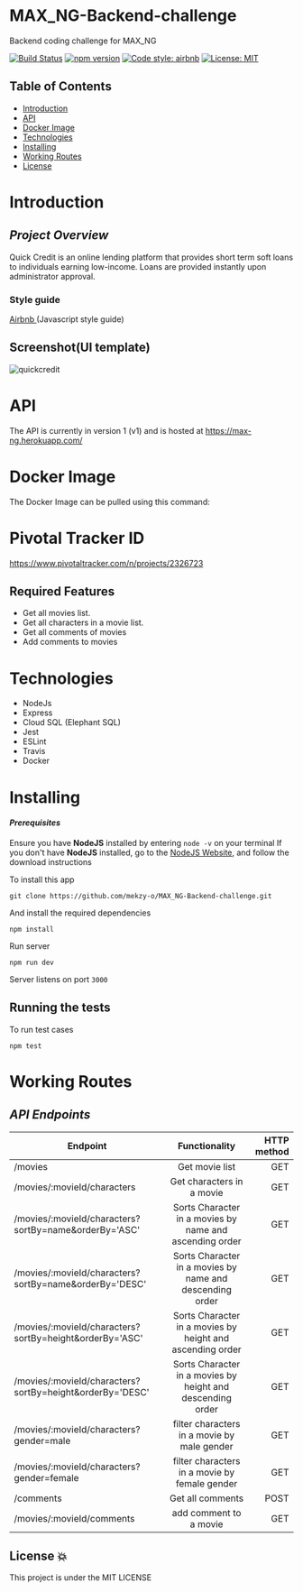 # MAX_NG-Backend-challenge

Backend coding challenge for MAX_NG

[![Build Status](https://www.travis-ci.com/mekzy-o/MAX_NG-Backend-challenge.svg?token=eLwsKntexVZ2cSbss8k8&branch=develop)](https://www.travis-ci.com/mekzy-o/MAX_NG-Backend-challenge)
[![npm version](https://badge.fury.io/js/express.svg)](https://badge.fury.io/js/express)
[![Code style: airbnb](https://img.shields.io/badge/code%20style-airbnb-blue.svg?style=flat-square)](https://github.com/airbnb/javascript)
[![License: MIT](https://img.shields.io/badge/License-MIT-green.svg)](https://opensource.org/licenses/MIT)

## Table of Contents

- [Introduction](#introduction)
- [API](#api)
- [Docker Image](#api-documentation)
- [Technologies](#technologies)
- [Installing](#installing)
- [Working Routes](#working-routes)
- [License](#license)

# Introduction

## _Project Overview_

Quick Credit is an online lending platform that provides short term soft loans to individuals earning low-income. Loans are provided instantly upon administrator approval.

### **Style guide**

[Airbnb ](https://github.com/airbnb/javascript)(Javascript style guide)

## Screenshot(UI template)

![quickcredit](https://user-images.githubusercontent.com/40548599/56082718-eb80ff00-5e13-11e9-9f35-90b4bff1f4cf.PNG)

# API

The API is currently in version 1 (v1) and is hosted at https://max-ng.herokuapp.com/


# Docker Image

The Docker Image can be pulled using this command: 

# Pivotal Tracker ID

https://www.pivotaltracker.com/n/projects/2326723

## Required Features

- Get all movies list.
- Get all characters in a movie list.
- Get all comments of movies
- Add comments to movies

# Technologies

- NodeJs
- Express
- Cloud SQL (Elephant SQL)
- Jest
- ESLint
- Travis
- Docker

# Installing

#### _Prerequisites_

Ensure you have **NodeJS** installed by entering `node -v` on your terminal
If you don't have **NodeJS** installed, go to the [NodeJS Website](http://nodejs.org), and follow the download instructions

To install this app

`git clone https://github.com/mekzy-o/MAX_NG-Backend-challenge.git`

And install the required dependencies

`npm install`

Run server

`npm run dev`

Server listens on port `3000`

## Running the tests

To run test cases

`npm test`

# Working Routes

## _API Endpoints_

| Endpoint                                              |                      Functionality                      | HTTP method |
| ----------------------------------------------------- | :-----------------------------------------------------: | ----------: |
| /movies                                               |                     Get movie list                      |         GET |
| /movies/:movieId/characters                           |                Get characters in a movie                |         GET |
| /movies/:movieId/characters?sortBy=name&orderBy='ASC' | Sorts Character in a movies by name and ascending order |         GET |
| /movies/:movieId/characters?sortBy=name&orderBy='DESC' | Sorts Character in a movies by name and descending order |         GET |
| /movies/:movieId/characters?sortBy=height&orderBy='ASC' | Sorts Character in a movies by height and ascending order |         GET |
| /movies/:movieId/characters?sortBy=height&orderBy='DESC' | Sorts Character in a movies by height and descending order |         GET |
| /movies/:movieId/characters?gender=male | filter characters in a movie by male gender |         GET |
| /movies/:movieId/characters?gender=female | filter characters in a movie by female gender |         GET |
| /comments                                             |                    Get all comments                     |        POST |
| /movies/:movieId/comments                             |                 add comment to a movie                  |         GET |

## License :boom:

This project is under the MIT LICENSE
